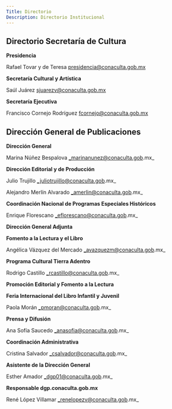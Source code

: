 ```yaml
---
Title: Directorio
Description: Directorio Institucional
---
```


## Directorio Secretaría de Cultura

**Presidencia**

Rafael Tovar y de Teresa presidencia@conaculta.gob.mx

**Secretaría Cultural y Artística**

Saúl Juárez  sjuarezv@conaculta.gob.mx

**Secretarí­a Ejecutiva**

Francisco Cornejo Rodríguez fcornejo@conaculta.gob.mx

## Dirección General de Publicaciones

**Dirección General**

Marina Núñez Bespalova _marinanunez@conaculta.gob.mx_

**Dirección Editorial y de Producción**

Julio Trujillo _juliotrujillo@conaculta.gob.mx_

Alejandro Merlín Alvarado _amerlin@conaculta.gob.mx_

**Coordinación Nacional de Programas Especiales Históricos**

Enrique Florescano  _eflorescano@conaculta.gob.mx_

**Dirección General Adjunta**

**Fomento a la Lectura y el Libro**

Angélica Vázquez del Mercado _avazquezm@conaculta.gob.mx_


**Programa Cultural Tierra Adentro**

Rodrigo Castillo  _rcastillo@conaculta.gob.mx_

**Promoción Editorial y Fomento a la Lectura**

**Feria Internacional del Libro Infantil y Juvenil**

Paola Morán  _pmoran@conaculta.gob.mx_

**Prensa y Difusión**

Ana Sofía Saucedo  _anasofia@conaculta.gob.mx_

**Coordinación Administrativa**

Cristina Salvador  _csalvador@conaculta.gob.mx_

**Asistente de la Dirección General**

Esther Amador _dgp01@conaculta.gob.mx_

**Responsable dgp.conaculta.gob.mx**

René López Villamar _renelopezv@conaculta.gob.mx_  